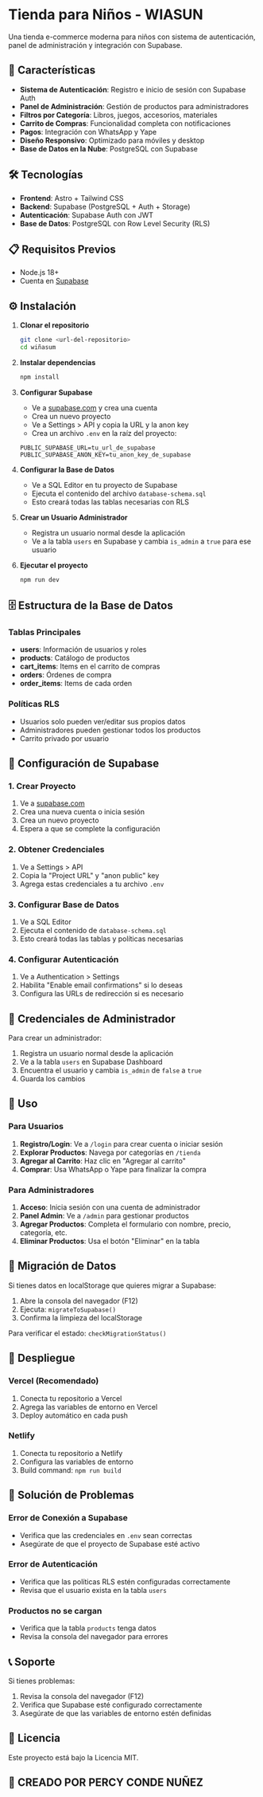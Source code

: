 # Tienda para Niños - WIASUN

Una tienda e-commerce moderna para niños con sistema de autenticación, panel de administración y integración con Supabase.

## 🚀 Características

- **Sistema de Autenticación**: Registro e inicio de sesión con Supabase Auth
- **Panel de Administración**: Gestión de productos para administradores
- **Filtros por Categoría**: Libros, juegos, accesorios, materiales
- **Carrito de Compras**: Funcionalidad completa con notificaciones
- **Pagos**: Integración con WhatsApp y Yape
- **Diseño Responsivo**: Optimizado para móviles y desktop
- **Base de Datos en la Nube**: PostgreSQL con Supabase

## 🛠️ Tecnologías

- **Frontend**: Astro + Tailwind CSS
- **Backend**: Supabase (PostgreSQL + Auth + Storage)
- **Autenticación**: Supabase Auth con JWT
- **Base de Datos**: PostgreSQL con Row Level Security (RLS)

## 📋 Requisitos Previos

- Node.js 18+ 
- Cuenta en [Supabase](https://supabase.com)

## ⚙️ Instalación

1. **Clonar el repositorio**
   ```bash
   git clone <url-del-repositorio>
   cd wiñasum
   ```

2. **Instalar dependencias**
   ```bash
   npm install
   ```

3. **Configurar Supabase**
   - Ve a [supabase.com](https://supabase.com) y crea una cuenta
   - Crea un nuevo proyecto
   - Ve a Settings > API y copia la URL y la anon key
   - Crea un archivo `.env` en la raíz del proyecto:
   ```env
   PUBLIC_SUPABASE_URL=tu_url_de_supabase
   PUBLIC_SUPABASE_ANON_KEY=tu_anon_key_de_supabase
   ```

4. **Configurar la Base de Datos**
   - Ve a SQL Editor en tu proyecto de Supabase
   - Ejecuta el contenido del archivo `database-schema.sql`
   - Esto creará todas las tablas necesarias con RLS

5. **Crear un Usuario Administrador**
   - Registra un usuario normal desde la aplicación
   - Ve a la tabla `users` en Supabase y cambia `is_admin` a `true` para ese usuario

6. **Ejecutar el proyecto**
   ```bash
   npm run dev
   ```

## 🗄️ Estructura de la Base de Datos

### Tablas Principales

- **users**: Información de usuarios y roles
- **products**: Catálogo de productos
- **cart_items**: Items en el carrito de compras
- **orders**: Órdenes de compra
- **order_items**: Items de cada orden

### Políticas RLS

- Usuarios solo pueden ver/editar sus propios datos
- Administradores pueden gestionar todos los productos
- Carrito privado por usuario

## 🔧 Configuración de Supabase

### 1. Crear Proyecto
1. Ve a [supabase.com](https://supabase.com)
2. Crea una nueva cuenta o inicia sesión
3. Crea un nuevo proyecto
4. Espera a que se complete la configuración

### 2. Obtener Credenciales
1. Ve a Settings > API
2. Copia la "Project URL" y "anon public" key
3. Agrega estas credenciales a tu archivo `.env`

### 3. Configurar Base de Datos
1. Ve a SQL Editor
2. Ejecuta el contenido de `database-schema.sql`
3. Esto creará todas las tablas y políticas necesarias

### 4. Configurar Autenticación
1. Ve a Authentication > Settings
2. Habilita "Enable email confirmations" si lo deseas
3. Configura las URLs de redirección si es necesario

## 👤 Credenciales de Administrador

Para crear un administrador:

1. Registra un usuario normal desde la aplicación
2. Ve a la tabla `users` en Supabase Dashboard
3. Encuentra el usuario y cambia `is_admin` de `false` a `true`
4. Guarda los cambios

## 📱 Uso

### Para Usuarios
1. **Registro/Login**: Ve a `/login` para crear cuenta o iniciar sesión
2. **Explorar Productos**: Navega por categorías en `/tienda`
3. **Agregar al Carrito**: Haz clic en "Agregar al carrito"
4. **Comprar**: Usa WhatsApp o Yape para finalizar la compra

### Para Administradores
1. **Acceso**: Inicia sesión con una cuenta de administrador
2. **Panel Admin**: Ve a `/admin` para gestionar productos
3. **Agregar Productos**: Completa el formulario con nombre, precio, categoría, etc.
4. **Eliminar Productos**: Usa el botón "Eliminar" en la tabla

## 🔄 Migración de Datos

Si tienes datos en localStorage que quieres migrar a Supabase:

1. Abre la consola del navegador (F12)
2. Ejecuta: `migrateToSupabase()`
3. Confirma la limpieza del localStorage

Para verificar el estado: `checkMigrationStatus()`

## 🚀 Despliegue

### Vercel (Recomendado)
1. Conecta tu repositorio a Vercel
2. Agrega las variables de entorno en Vercel
3. Deploy automático en cada push

### Netlify
1. Conecta tu repositorio a Netlify
2. Configura las variables de entorno
3. Build command: `npm run build`

## 🐛 Solución de Problemas

### Error de Conexión a Supabase
- Verifica que las credenciales en `.env` sean correctas
- Asegúrate de que el proyecto de Supabase esté activo

### Error de Autenticación
- Verifica que las políticas RLS estén configuradas correctamente
- Revisa que el usuario exista en la tabla `users`

### Productos no se cargan
- Verifica que la tabla `products` tenga datos
- Revisa la consola del navegador para errores

## 📞 Soporte

Si tienes problemas:
1. Revisa la consola del navegador (F12)
2. Verifica que Supabase esté configurado correctamente
3. Asegúrate de que las variables de entorno estén definidas

## 📄 Licencia

Este proyecto está bajo la Licencia MIT.
## 📄 CREADO POR PERCY CONDE NUÑEZ